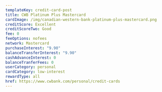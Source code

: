 ```yaml
---
templateKey: credit-card-post
title: CWB Platinum Plus Mastercard
cardImage: /img/canadian-western-bank-platinum-plus-mastercard.png
creditScore: Excellent
creditScoreTwo: Good
fee: 0
feeOptions: nofees
network: Mastercard
purchaseInterest: "9.90"
balanceTransferInterest: "9.90"
cashAdvanceInterest: 0
balanceTranferFees: 0
userCategory: personal
cardCategory: low-interest
rewardType: all
href: https://www.cwbank.com/personal/credit-cards
---
```

